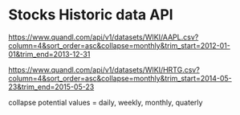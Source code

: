 # Stocks Historic data API 

https://www.quandl.com/api/v1/datasets/WIKI/AAPL.csv?column=4&sort_order=asc&collapse=monthly&trim_start=2012-01-01&trim_end=2013-12-31

https://www.quandl.com/api/v1/datasets/WIKI/HRTG.csv?column=4&sort_order=asc&collapse=monthly&trim_start=2014-05-23&trim_end=2015-05-23


collapse potential values = daily, weekly, monthly, quaterly

